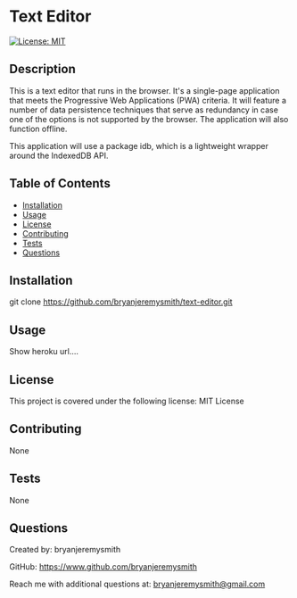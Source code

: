 # Text Editor

[![License: MIT](https://img.shields.io/badge/License-MIT-yellow.svg)](https://github.com/bryanjeremysmith/social-network-API/blob/main/LICENSE)

## Description

This is a text editor that runs in the browser.  It's a single-page application that meets the Progressive Web Applications (PWA) criteria.  It will feature a number of data persistence techniques that serve as redundancy in case one of the options is not supported by the browser.  The application will also function offline.

This application will use a package idb, which is a lightweight wrapper around the IndexedDB API.

## Table of Contents

- [Installation](#installation)
- [Usage](#usage)
- [License](#license)
- [Contributing](#contributing)
- [Tests](#tests)
- [Questions](#questions)

## Installation

git clone https://github.com/bryanjeremysmith/text-editor.git

## Usage

Show heroku url....

## License 

This project is covered under the following license: MIT License

## Contributing

None

## Tests

None

## Questions

Created by: bryanjeremysmith

GitHub: https://www.github.com/bryanjeremysmith

Reach me with additional questions at: bryanjeremysmith@gmail.com